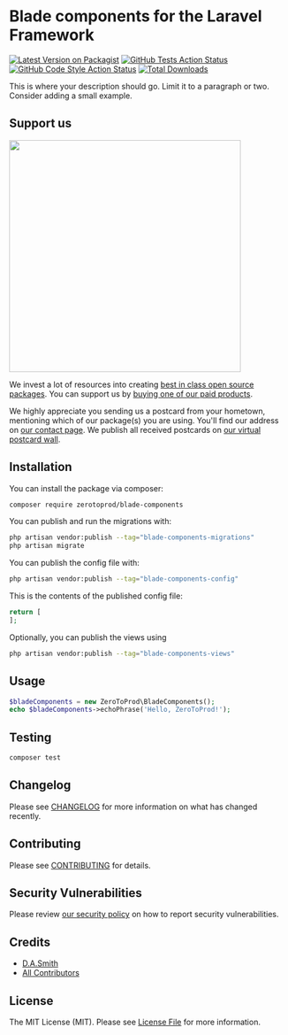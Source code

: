 # Blade components for the Laravel Framework

[![Latest Version on Packagist](https://img.shields.io/packagist/v/zerotoprod/blade-components.svg?style=flat-square)](https://packagist.org/packages/zerotoprod/blade-components)
[![GitHub Tests Action Status](https://img.shields.io/github/workflow/status/zerotoprod/blade-components/run-tests?label=tests)](https://github.com/zerotoprod/blade-components/actions?query=workflow%3Arun-tests+branch%3Amain)
[![GitHub Code Style Action Status](https://img.shields.io/github/workflow/status/zerotoprod/blade-components/Check%20&%20fix%20styling?label=code%20style)](https://github.com/zerotoprod/blade-components/actions?query=workflow%3A"Check+%26+fix+styling"+branch%3Amain)
[![Total Downloads](https://img.shields.io/packagist/dt/zerotoprod/blade-components.svg?style=flat-square)](https://packagist.org/packages/zerotoprod/blade-components)

This is where your description should go. Limit it to a paragraph or two. Consider adding a small example.

## Support us

[<img src="https://github-ads.s3.eu-central-1.amazonaws.com/blade-components.jpg?t=1" width="419px" />](https://spatie.be/github-ad-click/blade-components)

We invest a lot of resources into creating [best in class open source packages](https://spatie.be/open-source). You can support us by [buying one of our paid products](https://spatie.be/open-source/support-us).

We highly appreciate you sending us a postcard from your hometown, mentioning which of our package(s) you are using. You'll find our address on [our contact page](https://spatie.be/about-us). We publish all received postcards on [our virtual postcard wall](https://spatie.be/open-source/postcards).

## Installation

You can install the package via composer:

```bash
composer require zerotoprod/blade-components
```

You can publish and run the migrations with:

```bash
php artisan vendor:publish --tag="blade-components-migrations"
php artisan migrate
```

You can publish the config file with:

```bash
php artisan vendor:publish --tag="blade-components-config"
```

This is the contents of the published config file:

```php
return [
];
```

Optionally, you can publish the views using

```bash
php artisan vendor:publish --tag="blade-components-views"
```

## Usage

```php
$bladeComponents = new ZeroToProd\BladeComponents();
echo $bladeComponents->echoPhrase('Hello, ZeroToProd!');
```

## Testing

```bash
composer test
```

## Changelog

Please see [CHANGELOG](CHANGELOG.md) for more information on what has changed recently.

## Contributing

Please see [CONTRIBUTING](.github/CONTRIBUTING.md) for details.

## Security Vulnerabilities

Please review [our security policy](../../security/policy) on how to report security vulnerabilities.

## Credits

- [D.A.Smith](https://github.com/zero-to-prod)
- [All Contributors](../../contributors)

## License

The MIT License (MIT). Please see [License File](LICENSE.md) for more information.
